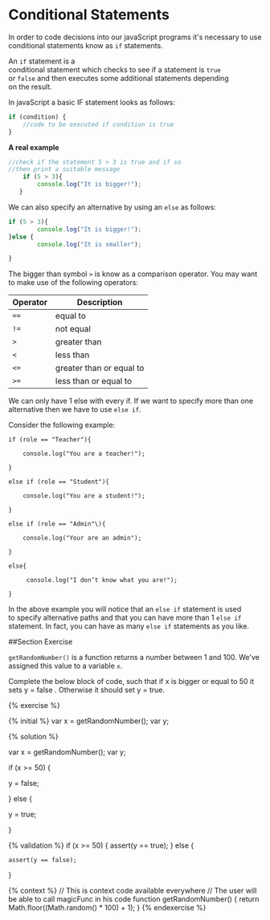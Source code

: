 # Conditional Statements

In order to code decisions into our javaScript programs it's necessary to use conditional statements know as `if` statements.

An `if` statement is a  
conditional statement which checks to see if a statement is `true`  
or `false` and then executes some additional statements depending  
on the result.

In javaScript a basic IF statement looks as follows:

```javascript
if (condition) { 
    //code to be executed if condition is true 
}
```

**A real example**

```javascript
//check if the statement 5 > 3 is true and if so
//then print a suitable message
    if (5 > 3){
        console.log("It is bigger!"); 
   }
```

We can also specify an alternative by using an `else` as follows:

```javascript
if (5 > 3){
        console.log("It is bigger!"); 
}else {
        console.log("It is smaller");

}
```

The bigger than symbol `>` is know as a comparison operator.  You may want to make use of the following operators:

|Operator |  Description |
|---------|--------------|
| `==`    |   equal to   |
| `!=`    |   not equal  |
| `>`     | greater than | 
| `<`     | less than    |
| `<=`    | greater than or equal to |
| `>=`    |  less than or equal to |  

 

We can only have 1 else with every if. If we want to specify more than one alternative then we have to use `else if`.

Consider the following example:

```
if (role == "Teacher"){

    console.log("You are a teacher!");

}

else if (role == "Student"){

    console.log("You are a student!");

}

else if (role == "Admin"\){

    console.log("Your are an admin");

}

else{

     console.log("I don’t know what you are!");

}

```

In the above example you will notice that an `else if` statement is used  
to specify alternative paths and that you can have more than 1 `else if`  statement. In fact, you can have as many `else if` statements as you like.

##Section Exercise

`getRandomNumber()` is a function returns a number between 1 and 100. We've assigned this value to a variable `x`. 

Complete the below block of code, such that if x is bigger or equal to 50 it sets y = false . Otherwise it should set y = true.



{% exercise %}

{% initial %}
var x = getRandomNumber();
var y; 
 
{% solution %}

var x = getRandomNumber();
var y; 

if (x >= 50)  {   
    
  y = false;  
  
} else {
 
  y = true;

}

{% validation %}
if (x >= 50) {
	assert(y == true);
} else {

	assert(y == false);

}


{% context %}
// This is context code available everywhere
// The user will be able to call magicFunc in his code
function getRandomNumber() {
    return Math.floor((Math.random() * 100) + 1);
}
{% endexercise %}	



